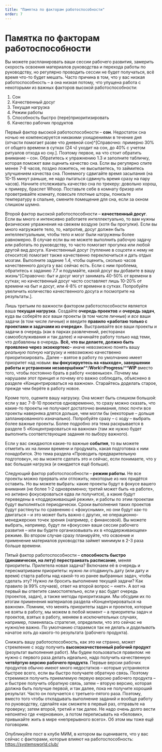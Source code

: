 ```yaml
---
title: "Памятка по факторам работоспособности"
order: 7
---
```


# Памятка по факторам работоспособности

Вы можете распланировать ваши сессии рабочего развития, замерить скорость освоения материалов руководства и перехода работы по руководству, но регулярно проводить сессии не будет получаться, всё время что-то будет мешать. Часто причина в том, что у вас низкая работоспособность – а она низкая потому, что упущена работа с некоторыми из важных факторов высокой работоспособности:

1. Сон
2. Качественный досуг
3. Текущая нагрузка
4. Режим работы
5. Способность быстро (пере)приоритизировать
6. Качество рабочих продуктов

Первый фактор высокой работоспособности – **сон**. Недостаток сна ночью не компенсируется никакими ухищрениями в течение дня (отчасти помогает разве что дневной сон)^[Справочно: примерно 30% от общего времени в сутках (24 ч) уходит на сон, до 40% с учетом ритуалов отхода ко сну.]. Поэтому первое, на что стоит обратить внимание – сон. Обратитесь к упражнению 1.3 и заполните табличку, которая поможет вам оценить качество сна. Если вы регулярно спите менее 7-8 часов, поздно ложитесь, не высыпаетесь, то займитесь улучшением качества сна. Понемногу сдвигайте время засыпания (на 10-15 минут раньше, не надо пытаться сдвинуть время сразу на пару часов). Начните отслеживать качество сна по трекеру: довольно хорош, к примеру, браслет Whoop. Поставьте себе в комнату бризер или проветривайте комнату, повесьте плотные шторы, понизьте температуру в спальне, смените помещение для сна, если за окном слишком шумно.

Второй фактор высокой работоспособности – **качественный досуг**. Если вы много и интенсивно работаете интеллектуально, то вам нужны физические упражнения на свежем воздухе (хотя бы прогулки). Если вы много нагружаете тело, то, напротив, досуг должен быть интеллектуальным, чтобы тело и мозг были нагружены более равномерно. В случае если вы не можете выполнить рабочую задачу или работать по руководству, то часто помогает прогулка или любой другой вид досуга. Качественный досуг (тупление в соцсети к нему не относится) помогает также качественно переключиться и дать отдых мозгам. Выполните задание 1.4, чтобы оценить, сколько часов качественного досуга у вас сейчас есть. Если с ним проблема, обратитесь к заданию 7.7 и подумайте, какой досуг вы добавите в вашу жизнь^[Справочно: быт и досуг могут занимать 40-50% от времени в сутках; но качественный досуг часто составляет лишь 10-20% от времени на быт и досуг, или 4-8% от времени в сутках. Попробуйте увеличить количество качественного досуга и посмотрите на результаты.].

Лишь третьим по важности фактором работоспособности является ваша **текущая нагрузка**. Создайте **очередь проектов** и **очередь задач**, куда вы соберёте *все* ваши проекты (в том числе личные) и *все* ваши задачи (в том числе личные) и введите **правило «работаю только с проектами и задачами из очереди»**. Выстраивайте все ваши проекты и задачи в очередь (как в парках развлечений, ресторанах самообслуживания и так далее) и начинайте работу только над теми, что добавлены в очередь. **Всё, что вы делаете, должно быть проявлено через** **экзокортекс**– иначе невозможно понять вашу *реальную* полную нагрузку и невозможно качественно приоритизировать. Далее – взятое в работу по умолчанию имеет приоритет над новым: **вы фокусируетесь на «выходе», завершении работы и устранении** **незавершёнки****/****Work****In****Progress****/****WIP** вместо того, чтобы постоянно брать в работу «новенькое». Почему мы нарушаем этот принцип и почему его важно соблюдать, объяснено в разделе «Концентрироваться на важном». Старайтесь доделать старое, прежде чем берёте в работу новое.

Кроме того, оцените вашу нагрузку. Она может быть слишком большой: если у вас 7-8-10 проектов одновременно, то сразу можно сказать, что какие-то проекты не получают достаточно внимания, плюс почти все проекты наверняка длятся дольше, чем могли бы (некоторые – дольше запланированного изначально). Попробуйте сразу – с ходу – выбрать более важные проекты. Более подробно эта тема раскрывается в разделе 5 «Концентрироваться на важном» (там же нужно будет выполнить соответствующие задания по выбору важного).

Если у вас ожидаются какие-то важные **события**, то вы можете отметить их на линии времени и продумать, какая подготовка к ним понадобится. Это тема раздела «Проводить предварительную подготовку», но вы можете сделать это и сейчас, если понимаете, что у вас большая нагрузка (и ожидается ещё больше).

Следующий фактор работоспособности – **режим работы**. Не все проекты можно прервать или отложить; некоторые из них придётся оставить. Но вы можете выбрать: какие проекты будут в фокусе вашего внимания (не более 1-2 одновременно; третий может быть «в работе», но активно фокусироваться едва ли получится), а какие будут переведены в «поддерживающий режим», и работы по этим проектам будут выполняться периодически. Сроки выполнения таких проектов будут растянуты по сравнению с «фокусными», но они будут как-то двигаться – и это может быть важно с других, не операционно-менеджерских точек зрения (например, с финансовой). Вы можете выбрать, например, будут ли «фокусом» ваши сессии рабочего развития – или вы будете организовывать их в «поддерживающем» режиме. Во втором случае сразу планируйте, что освоение и применение материалов руководства займет минимум в 2-3 раза больше времени.

Пятый фактор работоспособности – **способность быстро (динамически, на лету) перестраивать расписание**, меняя приоритеты. Прилетела новая задача? Включаем её в очередь и пересматриваем приоритеты: нужно ли отодвинуть дату (или дату и время) старта работы над какой-то из ранее выбранных задач, чтобы сделать эту? Нужно ли бросить выполнение текущей задачи? Как правило (в 99% случаев), ответ на второй вопрос – «нет». А вот на первый вы ответите самостоятельно, если у вас будет очередь (проектов, задач), а также методы приоритизации. Мы обсудим их по итогам применения материалов раздела «Концентрироваться на важном». Помним, что менять приоритеты задач и проектов, которые не взяты в работу, мы можем в любой момент – а приоритеты задач и проектов, взятых в работу, меняем в исключительных случаях, например, поменялась стратегия, определили, что это сейчас не нужно/не важно. По умолчанию стараемся так не делать и *доделывать* начатое хоть до какого-то результата (рабочего продукта).

Снижать вашу работоспособность, как это ни странно, может стремление с ходу получить **высококачественный рабочий продукт** (результат выполнения работ). Мы будем пользоваться правилом: не нужно с первого раза делать идеально, надо получить качественную **четвёртую версию рабочего продукта**. Первые версии рабочих продуктов обычно имеют много недостатков – которые устраняются быстрее всего, если вы быстро получаете обратную связь. Поэтому стремимся получить приемлемую первую версию рабочего продукта – и быстрее получить обратную связь, затем – вторую версию, которая должна быть получше первой, и так далее, пока не получите хороший результат. Часто он получается с третьего-пятого раза. Поэтому, вместо того чтобы откладывать выполнение заданий и вообще работу по руководству, сделайте как сможете в первый раз, отправьте на проверку; затем второй, третий и так далее. Не надо очень долго вести непонятно где «черновики», а потом переписывать на «беловик», привыкайте жить в мире «непрерывного всего». Об этом мы тоже ещё поговорим.

Опубликуйте пост в клубе МИМ, в котором вы оцениваете, что у вас сейчас с факторами, которые влияют на работоспособность: <https://systemsworld.club/>
